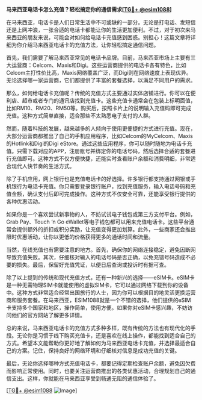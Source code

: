 **马来西亚电话卡怎么充值？轻松搞定你的通信需求[[TG💪+ @esim1088](https://t.me/s/esim1088)]**

在马来西亚，电话卡是人们日常生活中不可或缺的一部分。无论是打电话、发短信还是上网冲浪，一张合适的电话卡都能让你的生活更加便利。不过，对于初次来马来西亚的朋友来说，可能会对如何给电话卡充值感到困惑。别担心！这篇文章将详细为你介绍马来西亚电话卡的充值方法，让你轻松搞定通信问题。

首先，我们需要了解马来西亚常见的电话卡品牌。目前，马来西亚市场上主要有三大运营商：Celcom、Maxis和Digi。这些运营商提供的电话卡各有特色，比如Celcom主打性价比高，Maxis网络覆盖广泛，而Digi则在网络速度上表现优异。无论选择哪一家运营商，它们都提供了丰富的套餐选择，以满足不同用户的需求。

那么，如何给电话卡充值呢？传统的充值方式主要通过实体店铺进行。你可以在便利店、超市或者专门的通讯店找到充值卡。这些充值卡通常会在包装上标明面值，比如RM10、RM20、RM50等。购买后，按照卡片上的说明输入充值码即可完成充值。这种方式简单直接，适合那些不太熟悉电子支付的人群。

然而，随着科技的发展，越来越多的人倾向于使用更便捷的方式进行充值。现在，大部分运营商都推出了自己的手机应用程序，比如Celcom的MyCelcom、Maxis的Hotlink和Digi的Digi eStore。通过这些应用程序，你可以随时随地为电话卡充值。只需下载对应的APP，注册账号并绑定你的电话号码，然后选择合适的套餐进行充值即可。这种方式不仅方便快捷，还能实时查看账户余额和消费明细，非常适合现代人快节奏的生活方式。

除了手机应用，网上银行也是充值电话卡的好选择。许多银行都支持通过网银或手机银行为电话卡充值。你只需要登录银行账户，找到充值服务，输入电话号码和充值金额，确认支付后即可完成操作。这种方式不仅安全可靠，还能享受银行提供的各种优惠活动。

如果你是一个喜欢尝试新事物的人，不妨试试电子钱包或第三方支付平台。例如，Grab Pay、Touch ‘n Go eWallet等电子钱包都可以用来充值电话卡。这些平台通常会提供额外的折扣或积分奖励，让充值变得更加划算。此外，一些商家还会推出限时优惠活动，让你以更低的价格获得更多的通话时间和流量。

当然，在线充值也有需要注意的地方。首先，确保你的网络连接稳定，避免因断网导致充值失败。其次，仔细核对输入的电话号码是否正确，以免充错号码造成不必要的损失。最后，保留好充值凭证，以便日后查询或投诉时有据可查。

除了以上提到的传统和现代充值方式，还有一种新兴的选择——eSIM卡。eSIM卡是一种无需物理SIM卡就能使用的虚拟SIM卡，它可以通过网络下载到你的设备中。这种方式非常适合经常出国旅行的人士，因为你可以根据目的地灵活更换运营商和服务套餐。在马来西亚，ESIM1088就是一个不错的选择，他们提供的eSIM卡支持多个国家和地区，操作简单，使用方便。如果你对eSIM卡感兴趣，不妨访问他们的官方网站了解更多详情。

总的来说，马来西亚电话卡的充值方式多种多样，既有传统的方法也有现代化的手段。无论你是习惯于线下购买充值卡，还是喜欢在线上操作，都能找到适合自己的方式。希望本文能帮助你更好地了解如何为马来西亚电话卡充值，并选择最适合自己的方案。记住，保持良好的网络环境和仔细核对信息是成功充值的关键。

最后，无论你选择哪种方式充值电话卡，都要记得定期检查账户余额，避免因欠费而影响正常使用。同时，也要关注运营商推出的各类优惠活动，合理规划自己的通信支出。这样，你就能在马来西亚享受到畅通无阻的通信体验了。

[[TG💪+ @esim1088](https://t.me/s/esim1088) ![Image](https://i.postimg.cc/4NQfJmqS/Snipaste-2025-05-13-00-14-12.png)]